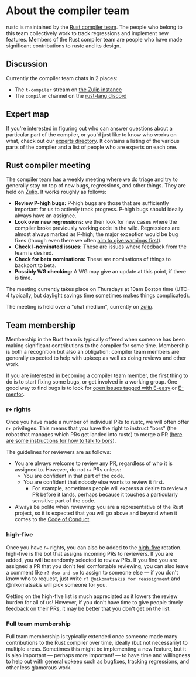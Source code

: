 # About the compiler team

rustc is maintained by the [Rust compiler team][team]. The people who belong to
this team collectively work to track regressions and implement new features.
Members of the Rust compiler team are people who have made significant
contributions to rustc and its design.

[team]: https://www.rust-lang.org/governance/teams/compiler

## Discussion

Currently the compiler team chats in 2 places:

- The `t-compiler` stream on [the Zulip instance][zulip]
- The `compiler` channel on the [rust-lang discord](https://discord.gg/rust-lang)

## Expert map

If you're interested in figuring out who can answer questions about a
particular part of the compiler, or you'd just like to know who works on what,
check out our [experts directory][experts].
It contains a listing of the various parts of the compiler and a list of people
who are experts on each one.

[experts]: https://github.com/rust-lang/compiler-team/blob/master/content/experts/map.toml

## Rust compiler meeting

The compiler team has a weekly meeting where we do triage and try to
generally stay on top of new bugs, regressions, and other things.
They are held on [Zulip][zulip]. It works roughly as follows:

- **Review P-high bugs:** P-high bugs are those that are sufficiently
  important for us to actively track progress. P-high bugs should
  ideally always have an assignee.
- **Look over new regressions:** we then look for new cases where the
  compiler broke previously working code in the wild. Regressions are
  almost always marked as P-high; the major exception would be bug
  fixes (though even there we often [aim to give warnings first][procedure]).
- **Check I-nominated issues:** These are issues where feedback from
  the team is desired.
- **Check for beta nominations:** These are nominations of things to
  backport to beta.
- **Possibly WG checking:** A WG may give an update at this point, if there is
  time.

The meeting currently takes place on Thursdays at 10am Boston time
(UTC-4 typically, but daylight savings time sometimes makes things
complicated).

The meeting is held over a "chat medium", currently on [zulip].

[etherpad]: https://public.etherpad-mozilla.org/p/rust-compiler-meeting
[procedure]: ./bug-fix-procedure.md
[zulip]: https://rust-lang.zulipchat.com/#narrow/stream/131828-t-compiler

## Team membership

Membership in the Rust team is typically offered when someone has been
making significant contributions to the compiler for some
time. Membership is both a recognition but also an obligation:
compiler team members are generally expected to help with upkeep as
well as doing reviews and other work.

If you are interested in becoming a compiler team member, the first
thing to do is to start fixing some bugs, or get involved in a working
group. One good way to find bugs is to look for
[open issues tagged with E-easy](https://github.com/rust-lang/rust/issues?q=is%3Aopen+is%3Aissue+label%3AE-easy)
or
[E-mentor](https://github.com/rust-lang/rust/issues?q=is%3Aopen+is%3Aissue+label%3AE-mentor).

### r+ rights

Once you have made a number of individual PRs to rustc, we will often
offer r+ privileges. This means that you have the right to instruct
"bors" (the robot that manages which PRs get landed into rustc) to
merge a PR
([here are some instructions for how to talk to bors][homu-guide]).

[homu-guide]: https://buildbot2.rust-lang.org/homu/

The guidelines for reviewers are as follows:

- You are always welcome to review any PR, regardless of who it is
  assigned to.  However, do not r+ PRs unless:
  - You are confident in that part of the code.
  - You are confident that nobody else wants to review it first.
    - For example, sometimes people will express a desire to review a
      PR before it lands, perhaps because it touches a particularly
      sensitive part of the code.
- Always be polite when reviewing: you are a representative of the
  Rust project, so it is expected that you will go above and beyond
  when it comes to the [Code of Conduct].

[Code of Conduct]: https://www.rust-lang.org/policies/code-of-conduct

### high-five

Once you have r+ rights, you can also be added to the [high-five][hi5]
rotation. high-five is the bot that assigns incoming PRs to
reviewers. If you are added, you will be randomly selected to review
PRs. If you find you are assigned a PR that you don't feel comfortable
reviewing, you can also leave a comment like `r? @so-and-so` to assign
to someone else — if you don't know who to request, just write `r?
@nikomatsakis for reassignment` and @nikomatsakis will pick someone
for you.

[hi5]: https://github.com/rust-highfive

Getting on the high-five list is much appreciated as it lowers the
review burden for all of us! However, if you don't have time to give
people timely feedback on their PRs, it may be better that you don't
get on the list.

### Full team membership

Full team membership is typically extended once someone made many
contributions to the Rust compiler over time, ideally (but not
necessarily) to multiple areas. Sometimes this might be implementing a
new feature, but it is also important — perhaps more important! — to
have time and willingness to help out with general upkeep such as
bugfixes, tracking regressions, and other less glamorous work.

